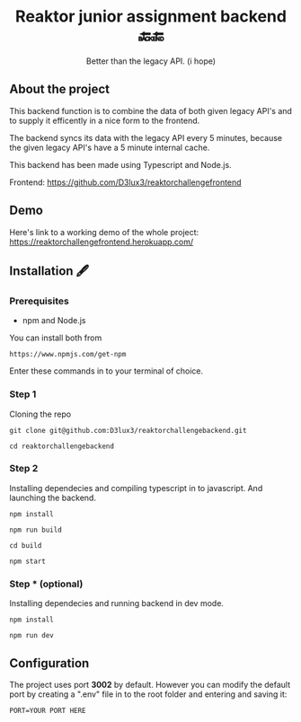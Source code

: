 <div align="center">
  <h1 align="center">Reaktor junior assignment backend
   🔙🔚</h1>
  
  <p align="center">
    Better than the legacy API. (i hope)
  </p>
</div>

## About the project

This backend function is to combine the data of both given legacy API's and to supply it efficently in a nice form to the frontend.

The backend syncs its data with the legacy API every 5 minutes, because the given legacy API's have a 5 minute internal cache.

This backend has been made using Typescript and Node.js.

Frontend: https://github.com/D3lux3/reaktorchallengefrontend
## Demo

Here's link to a working demo of the whole project: https://reaktorchallengefrontend.herokuapp.com/

## Installation 🖋️

### Prerequisites

* npm and Node.js

You can install both from 
```
https://www.npmjs.com/get-npm
```

Enter these commands in to your terminal of choice.

### Step 1
Cloning the repo
```
git clone git@github.com:D3lux3/reaktorchallengebackend.git

cd reaktorchallengebackend
```

### Step 2
Installing dependecies and compiling typescript in to javascript. And launching the backend.
```
npm install

npm run build

cd build

npm start
```

### Step * (optional)
Installing dependecies and running backend in dev mode.
```
npm install

npm run dev
```

## Configuration
The project uses port **3002** by default. However you can modify the default port by creating a ".env" file in to the root folder and entering and saving it:

```
PORT=YOUR PORT HERE
```
